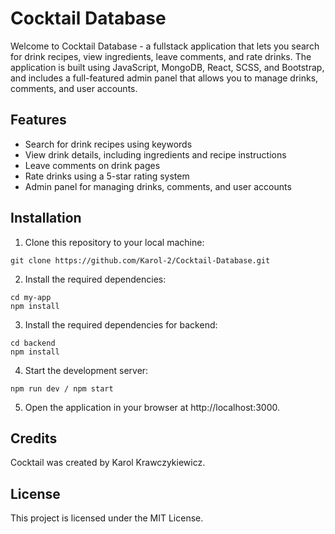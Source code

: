   <h1>Cocktail Database</h1>
  <p>Welcome to Cocktail Database - a fullstack application that lets you search for drink recipes, view ingredients, leave comments, and rate drinks. The application is built using JavaScript, MongoDB, React, SCSS, and Bootstrap, and includes a full-featured admin panel that allows you to manage drinks, comments, and user accounts.</p>
  <h2>Features</h2>
  <ul>
    <li>Search for drink recipes using keywords</li>
    <li>View drink details, including ingredients and recipe instructions</li>
    <li>Leave comments on drink pages</li>
    <li>Rate drinks using a 5-star rating system</li>
    <li>Admin panel for managing drinks, comments, and user accounts</li>
  </ul>
  <h2>Installation</h2>
  <ol>
    <li>Clone this repository to your local machine:</li>
  </ol>
  <pre><code>git clone https://github.com/Karol-2/Cocktail-Database.git</code></pre>
  <ol start="2">
    <li>Install the required dependencies:</li>
  </ol>
  <pre><code>cd my-app
npm install</code></pre>
   <ol start="3">
    <li>Install the required dependencies for backend:</li>
  </ol>
  <pre><code>cd backend
npm install</code></pre>
  <ol start="4">
    <li>Start the development server:</li>
  </ol>
  <pre><code>npm run dev / npm start</code></pre>
  <ol start="5">
    <li>Open the application in your browser at http://localhost:3000.</li>
  </ol>
  <h2>Credits</h2>
  <p>Cocktail was created by Karol Krawczykiewicz.
  <h2>License</h2>
  <p>This project is licensed under the MIT License.</p>
